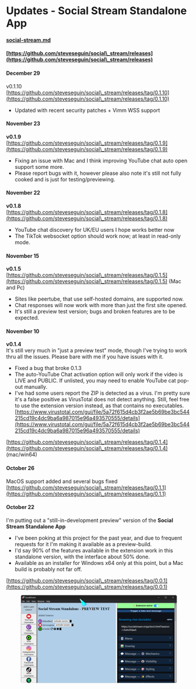 # Updates - Social Stream Standalone App

#### [social-stream.md](../../steves-helper-apps/social-stream.md "mention")

#### [https://github.com/steveseguin/social\_stream/releases](https://github.com/steveseguin/social\_stream/releases)

#### December 29

v0.1.10\
[https://github.com/steveseguin/social\_stream/releases/tag/0.1.10](https://github.com/steveseguin/social\_stream/releases/tag/0.1.10)

* Updated with recent security patches + Vimm WSS support

#### November 23

**v0.1.9**\
[https://github.com/steveseguin/social\_stream/releases/tag/0.1.9](https://github.com/steveseguin/social\_stream/releases/tag/0.1.9)

* Fixing an issue with Mac and I think improving YouTube chat auto open support some more.
* Please report bugs with it, however please also note it's still not fully cooked and is just for testing/previewing.

#### November 22

**v0.1.8**\
[https://github.com/steveseguin/social\_stream/releases/tag/0.1.8](https://github.com/steveseguin/social\_stream/releases/tag/0.1.8)

* YouTube chat discovery for UK/EU users I hope works better now
* The TikTok websocket option should work now; at least in read-only mode.

#### November 15

**v0.1.5**\
[https://github.com/steveseguin/social\_stream/releases/tag/0.1.5](https://github.com/steveseguin/social\_stream/releases/tag/0.1.5) (Mac and Pc)

* Sites like peertube, that use self-hosted domains, are supported now.
* Chat responses will now work with more than just the first site opened.
* It's still a preview test version; bugs and broken features are to be expected.

#### November 10

**v0.1.4**\
It's still very much in "just a preview test" mode, though I've trying to work thru all the issues. Please bare with me if you have issues with it.

* Fixed a bug that broke 0.1.3
* The auto-YouTube Chat activation option will only work if the video is LIVE and PUBLIC. If unlisted, you may need to enable YouTube cat pop-out manually.
* I've had some users report the ZIP is detected as a virus. I'm pretty sure it's a false positive as VirusTotal does not detect anything. Still, feel free to use the extension version instead, as that contains no executables. [https://www.virustotal.com/gui/file/5a72f615d4cb3f2ae5b69be3bc544215cd19c4dc9ba6a987015e96a493570555/details](https://www.virustotal.com/gui/file/5a72f615d4cb3f2ae5b69be3bc544215cd19c4dc9ba6a987015e96a493570555/details)

[https://github.com/steveseguin/social\_stream/releases/tag/0.1.4](https://github.com/steveseguin/social\_stream/releases/tag/0.1.4) (mac/win64)

#### **October 26**

MacOS support added and several bugs fixed\
[https://github.com/steveseguin/social\_stream/releases/tag/0.1.1](https://github.com/steveseguin/social\_stream/releases/tag/0.1.1)

#### **October 22**

I'm putting out a "still-in-development preview" version of the **Social Stream Standalone App**

* I've been poking at this project for the past year, and due to frequent requests for it I'm making it available as a preview-build.
* I'd say 90% of the features available in the extension work in this standalone version, with the interface about 50% done.
* Available as an installer for Windows x64 only at this point, but a Mac build is probably not far off.

[https://github.com/steveseguin/social\_stream/releases/tag/0.0.1](https://github.com/steveseguin/social\_stream/releases/tag/0.0.1)

<figure><img src="../../.gitbook/assets/image (215).png" alt=""><figcaption></figcaption></figure>
